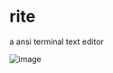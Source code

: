 # rite
a ansi terminal text editor

![image](https://github.com/hatcatpat/rite/assets/39860407/d8fa3331-4eba-4071-9125-5b26f7d1ed95)

